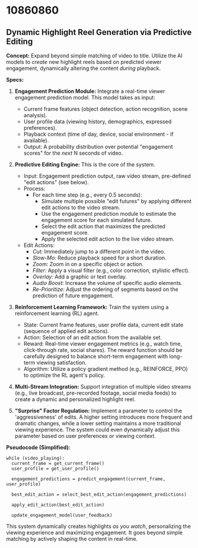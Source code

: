 # 10860860

## Dynamic Highlight Reel Generation via Predictive Editing

**Concept:** Expand beyond simple matching of video to title. Utilize the AI models to *create* new highlight reels based on predicted viewer engagement, dynamically altering the content *during* playback.

**Specs:**

1.  **Engagement Prediction Module:** Integrate a real-time viewer engagement prediction model. This model takes as input:
    *   Current frame features (object detection, action recognition, scene analysis).
    *   User profile data (viewing history, demographics, expressed preferences).
    *   Playback context (time of day, device, social environment - if available).
    *   Output:  A probability distribution over potential "engagement scores" for the *next* N seconds of video.

2.  **Predictive Editing Engine:** This is the core of the system. 
    *   Input: Engagement prediction output, raw video stream, pre-defined "edit actions" (see below).
    *   Process:
        *   For each time step (e.g., every 0.5 seconds):
            *   Simulate multiple possible "edit futures" by applying different edit actions to the video stream.
            *   Use the engagement prediction module to estimate the engagement score for each simulated future.
            *   Select the edit action that maximizes the predicted engagement score.
            *   Apply the selected edit action to the live video stream.
    *   Edit Actions:
        *   *Cut:*  Immediately jump to a different point in the video.
        *   *Slow-Mo:*  Reduce playback speed for a short duration.
        *   *Zoom:*  Zoom in on a specific object or action.
        *   *Filter:* Apply a visual filter (e.g., color correction, stylistic effect).
        *   *Overlay:* Add a graphic or text overlay.
        *   *Audio Boost:* Increase the volume of specific audio elements.
        *   *Re-Prioritize:* Adjust the ordering of segments based on the prediction of future engagement.

3.  **Reinforcement Learning Framework:** Train the system using a reinforcement learning (RL) agent.
    *   State:  Current frame features, user profile data, current edit state (sequence of applied edit actions).
    *   Action:  Selection of an edit action from the available set.
    *   Reward:  Real-time viewer engagement metrics (e.g., watch time, click-through rate, social shares).  The reward function should be carefully designed to balance short-term engagement with long-term viewing satisfaction.
    *   Algorithm: Utilize a policy gradient method (e.g., REINFORCE, PPO) to optimize the RL agent's policy.

4.  **Multi-Stream Integration:**  Support integration of multiple video streams (e.g., live broadcast, pre-recorded footage, social media feeds) to create a dynamic and personalized highlight reel.

5. **"Surprise" Factor Regulation:** Implement a parameter to control the 'aggressiveness' of edits. A higher setting introduces more frequent and dramatic changes, while a lower setting maintains a more traditional viewing experience. The system could even dynamically adjust this parameter based on user preferences or viewing context.



**Pseudocode (Simplified):**

```
while (video_playing):
  current_frame = get_current_frame()
  user_profile = get_user_profile()

  engagement_predictions = predict_engagement(current_frame, user_profile)

  best_edit_action = select_best_edit_action(engagement_predictions)

  apply_edit_action(best_edit_action)

  update_engagement_model(user_feedback)
```

This system dynamically creates highlights *as you watch*, personalizing the viewing experience and maximizing engagement. It goes beyond simple matching by actively shaping the content in real-time.